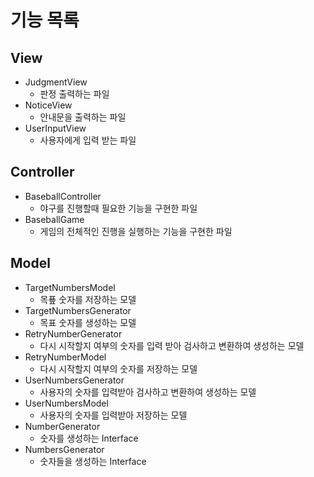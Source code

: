 # 기능 목록

## View
- JudgmentView
  - 판정 출력하는 파일
- NoticeView
  - 안내문을 출력하는 파일
- UserInputView
  - 사용자에게 입력 받는 파일

## Controller
- BaseballController
  - 야구를 진행할때 필요한 기능을 구현한 파일
- BaseballGame
  - 게임의 전체적인 진행을 실행하는 기능을 구현한 파일 

## Model
 - TargetNumbersModel
   - 목푶 숫자를 저장하는 모델 
 - TargetNumbersGenerator
    - 목표 숫자를 생성하는 모델 
 - RetryNumberGenerator
   - 다시 시작할지 여부의 숫자를 입력 받아 검사하고 변환하여 생성하는 모델
 - RetryNumberModel
   - 다시 시작할지 여부의 숫자를 저장하는 모델
 - UserNumbersGenerator
   - 사용자의 숫자를 입력받아 검사하고 변환하여 생성하는 모델
 - UserNumbersModel
   - 사용자의 숫자를 입력받아 저장하는 모델
 - NumberGenerator
   - 숫자를 생성하는 Interface
 - NumbersGenerator
   - 숫자들을 생성하는 Interface